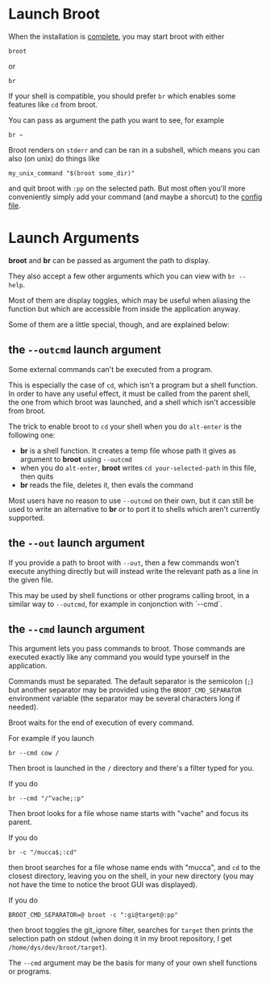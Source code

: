 
# Launch Broot

When the installation is [complete](../install/#installation-completion-the-br-shell-function), you may start broot with either

	broot

or

	br

If your shell is compatible, you should prefer `br` which enables some features like `cd` from broot.

You can pass as argument the path you want to see, for example

	br ~

Broot renders on `stderr` and can be ran in a subshell, which means you can also (on unix) do things like

	my_unix_command "$(broot some_dir)"

and quit broot with `:pp` on the selected path. But most often you'll more conveniently simply add your command (and maybe a shorcut) to the [config file](../conf_file/#verbs-shortcuts-and-keys).


# Launch Arguments

**broot** and **br** can be passed as argument the path to display.

They also accept a few other arguments which you can view with `br --help`.

Most of them are display toggles, which may be useful when aliasing the function but which are accessible from inside the application anyway.

Some of them are a little special, though, and are explained below:

## the `--outcmd` launch argument

Some external commands can't be executed from a program.

This is especially the case of `cd`, which isn't a program but a shell function. In order to have any useful effect, it must be called from the parent shell, the one from which broot was launched, and a shell which isn't accessible from broot.

The trick to enable broot to `cd` your shell when you do `alt-enter` is the following one:

* **br** is a shell function. It creates a temp file whose path it gives as argument to **broot** using `--outcmd`
* when you do `alt-enter`, **broot** writes `cd your-selected-path` in this file, then quits
* **br** reads the file, deletes it, then evals the command

Most users have no reason to use `--outcmd` on their own, but it can still be used to write an alternative to **br** or to port it to shells which aren't currently supported.

## the `--out` launch argument

If you provide a path to broot with `--out`, then a few commands won't execute anything directly but will instead write the relevant path as a line in the given file.

This may be used by shell functions or other programs calling broot, in a similar way to `--outcmd`, for example in conjonction with ̀ --cmd`.

<a name=cmd></a>
## the `--cmd` launch argument

This argument lets you pass commands to broot. Those commands are executed exactly like any command you would type yourself in the application.

Commands must be separated. The default separator is the semicolon (`;`) but another separator may be provided using the `BROOT_CMD_SEPARATOR` environment variable (the separator may be several characters long if needed).

Broot waits for the end of execution of every command.

For example if you launch

    br --cmd cow /

Then broot is launched in the `/` directory and there's a filter typed for you.

If you do

    br --cmd "/^vache;:p"

Then broot looks for a file whose name starts with "vache" and focus its parent.

If you do

    br -c "/mucca$;:cd"

then broot searches for a file whose name ends with "mucca", and `cd` to the closest directory, leaving you on the shell, in your new directory (you may not have the time to notice the broot GUI was displayed).

If you do

	BROOT_CMD_SEPARATOR=@ broot -c ":gi@target@:pp"

then broot toggles the git_ignore filter, searches for `target` then prints the selection path on stdout (when doing it in my broot repository, I get `/home/dys/dev/broot/target`).

The `--cmd` argument may be the basis for many of your own shell functions or programs.

